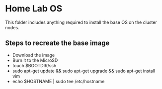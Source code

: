 # Home Lab OS

This folder includes anything required to install the base OS on the cluster nodes.

## Steps to recreate the base image

- Download the image  
- Burn it to the MicroSD
- touch $BOOTDIR/ssh
- sudo apt-get update && sudo apt-get upgrade && sudo apt-get install vim
- echo $HOSTNAME | sudo tee /etc/hostname

